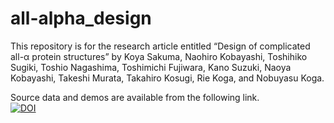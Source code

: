 # all-alpha_design

This repository is for the research article entitled “Design of complicated all-α protein structures” 
by Koya Sakuma, Naohiro Kobayashi, Toshihiko Sugiki, Toshio Nagashima, Toshimichi Fujiwara, Kano Suzuki, 
Naoya Kobayashi, Takeshi Murata, Takahiro Kosugi, Rie Koga, and Nobuyasu Koga.

Source data and demos are available from the following link.<br>
[![DOI](https://zenodo.org/badge/DOI/10.5281/zenodo.7947283.svg)](https://doi.org/10.5281/zenodo.7947283)
